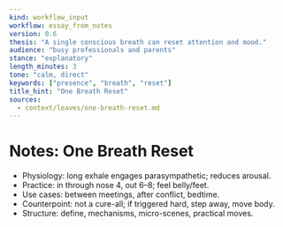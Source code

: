 ```yaml
---
kind: workflow_input
workflow: essay_from_notes
version: 0.6
thesis: "A single conscious breath can reset attention and mood."
audience: "busy professionals and parents"
stance: "explanatory"
length_minutes: 3
tone: "calm, direct"
keywords: ["presence", "breath", "reset"]
title_hint: "One Breath Reset"
sources:
  - context/leaves/one-breath-reset.md
---
```


# Notes: One Breath Reset

- Physiology: long exhale engages parasympathetic; reduces arousal.
- Practice: in through nose 4, out 6–8; feel belly/feet.
- Use cases: between meetings, after conflict, bedtime.
- Counterpoint: not a cure-all; if triggered hard, step away, move body.
- Structure: define, mechanisms, micro-scenes, practical moves.
